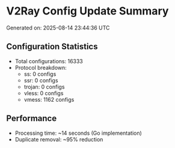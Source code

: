 # V2Ray Config Update Summary
Generated on: 2025-08-14 23:44:36 UTC

## Configuration Statistics
- Total configurations: 16333
- Protocol breakdown:
  - ss: 0 configs
  - ssr: 0 configs
  - trojan: 0 configs
  - vless: 0 configs
  - vmess: 1162 configs

## Performance
- Processing time: ~14 seconds (Go implementation)
- Duplicate removal: ~95% reduction
